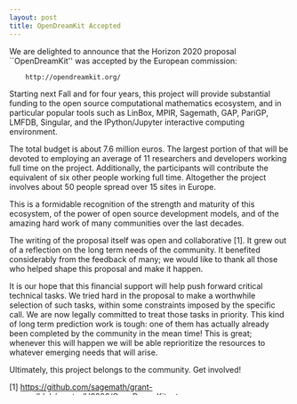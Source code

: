 ```yaml
---
layout: post
title: OpenDreamKit Accepted
---
```


We are delighted to announce that the Horizon 2020 proposal ``OpenDreamKit''
was accepted by the European commission:

        http://opendreamkit.org/

Starting next Fall and for four years, this project will provide
substantial funding to the open source computational mathematics ecosystem,
and in particular popular tools such as LinBox, MPIR,
Sagemath, GAP, PariGP, LMFDB, Singular, and the
IPython/Jupyter interactive computing environment.

The total budget is about 7.6 million euros. The largest portion of that will be
devoted to employing an average of 11 researchers and developers working full time
on the project. Additionally, the participants will contribute
the equivalent of six other people working full time. Altogether the
project involves about 50 people spread over 15 sites in Europe.

This is a formidable recognition of the strength and maturity of this
ecosystem, of the power of open source development models, and of the
amazing hard work of many communities over the last decades.

The writing of the proposal itself was open and collaborative [1]. It
grew out of a reflection on the long term needs of the community. It
benefited considerably from the feedback of many; we would like to
thank all those who helped shape this proposal and make it happen.

It is our hope that this financial support will help push forward
critical technical tasks. We tried hard in the proposal to make a
worthwhile selection of such tasks, within some constraints imposed by
the specific call. We are now legally committed to treat those tasks
in priority. This kind of long term prediction work is tough: one of
them has actually already been completed by the community in the mean
time! This is great; whenever this will happen we will be able
reprioritize the resources to whatever emerging needs that will arise.

Ultimately, this project belongs to the community. Get involved!


[1] https://github.com/sagemath/grant-europe/blob/master/H2020/OpenDreamKit.rst
